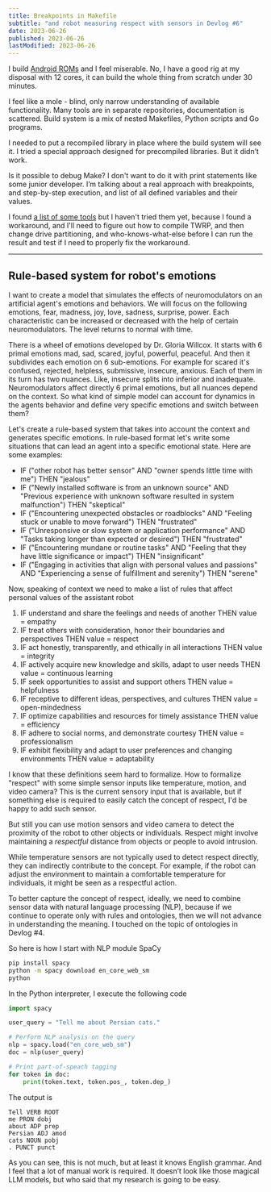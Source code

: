 ```yaml
---
title: Breakpoints in Makefile
subtitle: "and robot measuring respect with sensors in Devlog #6"
date: 2023-06-26
published: 2023-06-26
lastModified: 2023-06-26
---
```


I build [Android ROMs](/linux/build-lineage-15) and I feel miserable. No, I have a good rig at my disposal with 12 cores, it can build the whole thing from scratch under 30 minutes.

I feel like a mole - blind, only narrow understanding of available functionality. Many tools are in separate repositories, documentation is scattered. Build system is a mix of nested Makefiles, Python scripts and Go programs.

I needed to put a recompiled library in place where the build system will see it. I tried a special approach designed for precompiled libraries. But it didn’t work.

Is it possible to debug Make? I don't want to do it with print statements like some junior developer. I’m talking about a real approach with breakpoints, and step-by-step execution, and list of all defined variables and their values.

I found [a list of some tools](https://elinux.org/Debugging_Makefiles) but I haven't tried them yet, because I found a workaround, and I'll need to figure out how to compile TWRP, and then change drive partitioning, and who-knows-what-else before I can run the result and test if I need to properly fix the workaround.

----

## Rule-based system for robot's emotions

I want to create a model that simulates the effects of neuromodulators on an artificial agent's emotions and behaviors. We will focus on the following emotions, fear, madness, joy, love, sadness, surprise, power. Each characteristic can be increased or decreased with the help of certain neuromodulators. The level returns to normal with time.

There is a wheel of emotions developed by Dr. Gloria Willcox. It starts with 6 primal emotions mad, sad, scared, joyful, powerful, peaceful. And then it subdivides each emotion on 6 sub-emotions. For example for scared it's confused, rejected, helpless, submissive, insecure, anxious. Each of them in its turn has two nuances. Like, insecure splits into inferior and inadequate. Neuromodulators affect directly 6 primal emotions, but all nuances depend on the context. So what kind of simple model can account for dynamics in the agents behavior and define very specific emotions and switch between them?

Let's create a rule-based system that takes into account the context and generates specific emotions. In rule-based format let's write some situations that can lead an agent into a specific emotional state. Here are some examples:

- IF ("other robot has better sensor" AND "owner spends little time with me") THEN "jealous"
- IF ("Newly installed software is from an unknown source" AND "Previous experience with unknown software resulted in system malfunction") THEN "skeptical"
- IF ("Encountering unexpected obstacles or roadblocks" AND "Feeling stuck or unable to move forward") THEN "frustrated"
- IF ("Unresponsive or slow system or application performance" AND "Tasks taking longer than expected or desired") THEN "frustrated"
- IF ("Encountering mundane or routine tasks" AND "Feeling that they have little significance or impact") THEN "insignificant"
- IF ("Engaging in activities that align with personal values and passions" AND "Experiencing a sense of fulfillment and serenity") THEN "serene"

Now, speaking of context we need to make a list of rules that affect personal values of the assistant robot

1. IF understand and share the feelings and needs of another THEN value = empathy
2. IF treat others with consideration, honor their boundaries and perspectives THEN value = respect
3. IF act honestly, transparently, and ethically in all interactions THEN value = integrity
4. IF actively acquire new knowledge and skills, adapt to user needs THEN value = continuous learning
5. IF seek opportunities to assist and support others THEN value = helpfulness
6. IF receptive to different ideas, perspectives, and cultures THEN value = open-mindedness
7. IF optimize capabilities and resources for timely assistance THEN value = efficiency
8. IF adhere to social norms, and demonstrate courtesy THEN value = professionalism
9. IF exhibit flexibility and adapt to user preferences and changing environments THEN value = adaptability

I know that these definitions seem hard to formalize. How to formalize "respect" with some simple sensor inputs like temperature, motion, and video camera? This is the current sensory input that is available, but if something else is required to easily catch the concept of respect, I'd be happy to add such sensor.

But still you can use motion sensors and video camera to detect the proximity of the robot to other objects or individuals. Respect might involve maintaining a _respectful_ distance from objects or people to avoid intrusion.

While temperature sensors are not typically used to detect respect directly, they can indirectly contribute to the concept. For example, if the robot can adjust the environment to maintain a comfortable temperature for individuals, it might be seen as a respectful action.

To better capture the concept of respect, ideally, we need to combine sensor data with natural language processing (NLP), because if we continue to operate only with rules and ontologies, then we will not advance in understanding the meaning. I touched on the topic of ontologies in Devlog #4.

So here is how I start with NLP module SpaCy

```bash
pip install spacy
python -m spacy download en_core_web_sm
python
```

In the Python interpreter, I execute the following code

```python
import spacy

user_query = "Tell me about Persian cats."

# Perform NLP analysis on the query
nlp = spacy.load("en_core_web_sm")
doc = nlp(user_query)

# Print part-of-speach tagging
for token in doc:
    print(token.text, token.pos_, token.dep_)
```

The output is

```
Tell VERB ROOT
me PRON dobj
about ADP prep
Persian ADJ amod
cats NOUN pobj
. PUNCT punct
```

As you can see, this is not much, but at least it knows English grammar. And I feel that a lot of manual work is required. It doesn’t look like those magical LLM models, but who said that my research is going to be easy.